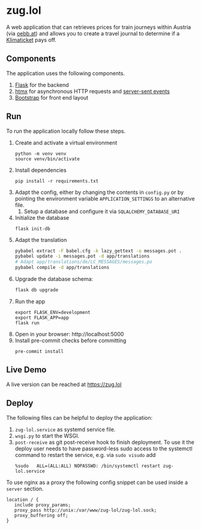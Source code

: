 # zug.lol
A web application that can retrieves prices for train journeys within Austria (via [oebb.at](https://www.oebb.at))
and allows you to create a travel journal to determine if a [Klimaticket](https://www.klimaticket.at/) pays off.

## Components
The application uses the following components.
1. [Flask](https://flask.palletsprojects.com) for the backend
2. [htmx](https://htmx.org/) for asynchronous HTTP requests and [server-sent events](https://developer.mozilla.org/en-US/docs/Web/API/Server-sent_events)
3. [Bootstrap](https://getbootstrap.com/) for front end layout

## Run
To run the application locally follow these steps.

1. Create and activate a virtual environment
    ```
    python -m venv venv
    source venv/bin/activate
    ```
2. Install dependencies
    ```
    pip install -r requirements.txt
    ```
3. Adapt the config, either by changing the contents in ```config.py``` or by pointing the environment variable ```APPLICATION_SETTINGS``` to an alternative file.
   1. Setup a database and configure it via `SQLALCHEMY_DATABASE_URI`
4. Initialize the database
   ```
   flask init-db
   ```
5. Adapt the translation
   ```bash
   pybabel extract -F babel.cfg -k lazy_gettext -o messages.pot .
   pybabel update -i messages.pot -d app/translations
   # Adapt app/translations/de/LC_MESSAGES/messages.po
   pybabel compile -d app/translations
   ```
6. Upgrade the database schema:
   ```bash
   flask db upgrade
   ```
7. Run the app
    ```
    export FLASK_ENV=development
    export FLASK_APP=app
    flask run
    ```
8. Open in your browser: http://localhost:5000
9. Install pre-commit checks before committing
   ```
   pre-commit install
   ```
## Live Demo
A live version can be reached at https://zug.lol

## Deploy
The following files can be helpful to deploy the application:
1. `zug-lol.service` as systemd service file.
2. `wsgi.py` to start the WSGI.
3. `post-receive` as git post-receive hook to finish deployment. To use it the deploy user needs to have password-less sudo access to the systemctl command to restart the service, e.g. via `sudo visudo` add
   ```
   %sudo   ALL=(ALL:ALL) NOPASSWD: /bin/systemctl restart zug-lol.service
   ```

To use nginx as a proxy the following config snippet can be used inside a ```server``` section.

```
location / {
   include proxy_params;
   proxy_pass http://unix:/var/www/zug-lol/zug-lol.sock;
   proxy_buffering off;
}
```
